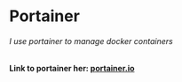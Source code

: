 # Portainer
###### I use portainer to manage docker containers
#### Link to portainer her: [portainer.io](https://www.portainer.io/)
